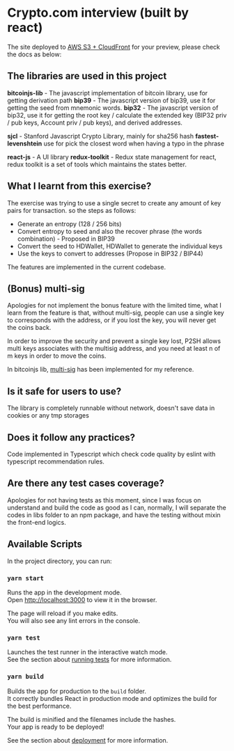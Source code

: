 # Crypto.com interview (built by react)

The site deployed to [AWS S3 + CloudFront](https://d1p37yk9w71ory.cloudfront.net/index.html) for your preview, please check the docs as below:

## The libraries are used in this project

**bitcoinjs-lib** - The javascript implementation of bitcoin library, use for getting derivation path
**bip39** - The javascript version of bip39, use it for getting the seed from mnemonic words.
**bip32** - The javascript version of bip32, use it for getting the root key / calculate the extended key (BIP32 priv / pub keys, Account priv / pub keys), and derived addresses.

**sjcl** - Stanford Javascript Crypto Library, mainly for sha256 hash
**fastest-levenshtein** use for pick the closest word when having a typo in the phrase

**react-js** - A UI library
**redux-toolkit** - Redux state management for react, redux toolkit is a set of tools which maintains the states better.

## What I learnt from this exercise?

The exercise was trying to use a single secret to create any amount of key pairs for transaction. so the steps as follows:

* Generate an entropy (128 / 256 bits)
* Convert entropy to seed and also the recover phrase (the words combination) - Proposed in BIP39
* Convert the seed to HDWallet, HDWallet to generate the individual keys
* Use the keys to convert to addresses (Propose in BIP32 / BIP44)

The features are implemented in the current codebase.

## (Bonus) multi-sig

Apologies for not implement the bonus feature with the limited time, what I learn from the feature is that, without multi-sig, people can use a single key to corresponds with the address, or if you lost the key, you will never get the coins back.

In order to improve the security and prevent a single key lost, P2SH allows multi keys associates with the multisig address, and you need at least n of m keys in order to move the coins.

In bitcoinjs lib, [multi-sig](https://github.com/bitcoinjs/bitcoinjs-lib/blob/239711bf4ef00651af92049bcdf88b12252b945c/test/integration/addresses.spec.ts#L73) has been implemented for my reference.

## Is it safe for users to use?

The library is completely runnable without network, doesn't save data in cookies or any tmp storages

## Does it follow any practices?

Code implemented in Typescript which check code quality by eslint with typescript recommendation rules.

## Are there any test cases coverage?

Apologies for not having tests as this moment, since I was focus on understand and build the code as good as I can, normally, I will separate the codes in libs folder to an npm package, and have the testing without mixin the front-end logics.

## Available Scripts

In the project directory, you can run:

### `yarn start`

Runs the app in the development mode.\
Open [http://localhost:3000](http://localhost:3000) to view it in the browser.

The page will reload if you make edits.\
You will also see any lint errors in the console.

### `yarn test`

Launches the test runner in the interactive watch mode.\
See the section about [running tests](https://facebook.github.io/create-react-app/docs/running-tests) for more information.

### `yarn build`

Builds the app for production to the `build` folder.\
It correctly bundles React in production mode and optimizes the build for the best performance.

The build is minified and the filenames include the hashes.\
Your app is ready to be deployed!

See the section about [deployment](https://facebook.github.io/create-react-app/docs/deployment) for more information.
